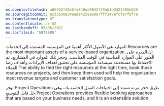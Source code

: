 ```yaml
---
ms.openlocfilehash: a86f62f48e8fe849ed0842f39ab1b0324195b628
ms.sourcegitcommit: ecd5b30834eade4258e6987fff347afcf97fbf7a
ms.translationtype: HT
ms.contentlocale: ar-SA
ms.lasthandoff: 05/06/2021
ms.locfileid: "6072895"
---
```

<span data-ttu-id="25cc2-101">الموارد هي الأصول الأكثر أهميةً في المؤسسة المستندة إلى الخدمات.</span><span class="sxs-lookup"><span data-stu-id="25cc2-101">Resources are the most important assets of a service-based organization.</span></span> <span data-ttu-id="25cc2-102">إن القدرة على العثور على الموارد المناسبة في الوقت المناسب، وحجز تلك الموارد في المشاريع، ثم الاحتفاظ بها مستخدمة سيساعد المؤسسة على تحقيق أهداف الإيرادات وأهداف رضا العملاء.</span><span class="sxs-lookup"><span data-stu-id="25cc2-102">The ability to find the right resources at the right time, book those resources on projects, and then keep them used will help the organization meet revenue targets and customer satisfaction goals.</span></span>

<span data-ttu-id="25cc2-103">توفر Project Operations طرق حجز مرنة تستند إلى احتياجات العمل الخاصة بك، وهي حل قابل للتوسيع.</span><span class="sxs-lookup"><span data-stu-id="25cc2-103">Project Operations provides flexible booking approaches that are based on your business needs, and it is an extensible solution.</span></span>

